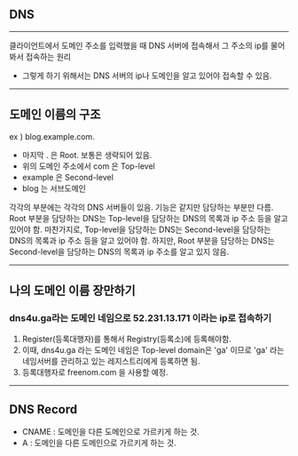## DNS

---

클라이언트에서 도메인 주소를 입력했을 때 DNS 서버에 접속해서 그 주소의 ip를 물어봐서 접속하는 원리
- 그렇게 하기 위해서는 DNS 서버의 ip나 도메인을 알고 있어야 접속할 수 있음.

---
## 도메인 이름의 구조

ex ) blog.example.com.
- 마지막 . 은 Root. 보통은 생략되어 있음.
- 위의 도메인 주소에서 com 은 Top-level
- example 은 Second-level
- blog 는 서브도메인

각각의 부분에는 각각의 DNS 서버들이 있음. 기능은 같지만 담당하는 부분만 다름.
Root 부분을 담당하는 DNS는 Top-level을 담당하는 DNS의 목록과 ip 주소 등을 알고 있어야 함.
마찬가지로, Top-level을 담당하는 DNS는 Second-level을 담당하는 DNS의 목록과 ip 주소 등을 알고 있어야 함. 하지만, Root 부분을 담당하는 DNS는 Second-level을 담당하는 DNS의 목록과 ip 주소를 알고 있지 않음.

---

## 나의 도메인 이름 장만하기

### dns4u.ga라는 도메인 네임으로 52.231.13.171 이라는 ip로 접속하기

1. Register(등록대행자)를 통해서 Registry(등록소)에 등록해야함.
2. 이때, dns4u.ga 라는 도메인 네임은 Top-level domain은 'ga' 이므로 'ga' 라는 네임서버를 관리하고 있는 레지스트리에게 등록하면 됨.
3. 등록대행자로 freenom.com 을 사용할 예정.

---

## DNS Record

- CNAME : 도메인을 다른 도메인으로 가르키게 하는 것.
- A : 도메인을 다른 도메인으로 가르키게 하는 것.
